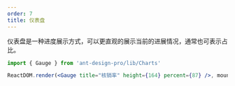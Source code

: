 ```yaml
---
order: 7
title: 仪表盘
---
```


仪表盘是一种进度展示方式，可以更直观的展示当前的进展情况，通常也可表示占比。

```jsx
import { Gauge } from 'ant-design-pro/lib/Charts'

ReactDOM.render(<Gauge title="核销率" height={164} percent={87} />, mountNode)
```
